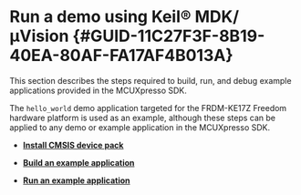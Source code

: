 # Run a demo using Keil® MDK/μVision {#GUID-11C27F3F-8B19-40EA-80AF-FA17AF4B013A}

This section describes the steps required to build, run, and debug example applications provided in the MCUXpresso SDK.

The `hello_world` demo application targeted for the FRDM-KE17Z Freedom hardware platform is used as an example, although these steps can be applied to any demo or example application in the MCUXpresso SDK.

-   **[Install CMSIS device pack](../topics/install_cmsis_device_pack.md)**  

-   **[Build an example application](../topics/build_an_example_application_003.md)**  

-   **[Run an example application](../topics/run_an_example_application_003.md)**  


